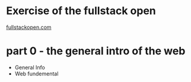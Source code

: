 # Exercise of the fullstack open

[fullstackopen.com](https://fullstackopen.com)

# part 0 - the general intro of the web

- General Info
- Web fundemental
